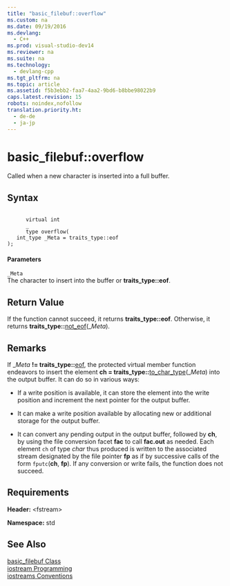 ```yaml
---
title: "basic_filebuf::overflow"
ms.custom: na
ms.date: 09/19/2016
ms.devlang: 
  - C++
ms.prod: visual-studio-dev14
ms.reviewer: na
ms.suite: na
ms.technology: 
  - devlang-cpp
ms.tgt_pltfrm: na
ms.topic: article
ms.assetid: f5b3ebb2-faa7-4aa2-9bd6-b8bbe98022b9
caps.latest.revision: 15
robots: noindex,nofollow
translation.priority.ht: 
  - de-de
  - ja-jp
---
```

# basic_filebuf::overflow
Called when a new character is inserted into a full buffer.  
  
## Syntax  
  
```  
  
      virtual int  
      _  
      type overflow(  
   int_type _Meta = traits_type::eof  
);  
```  
  
#### Parameters  
 `_Meta`  
 The character to insert into the buffer or **traits_type::eof**.  
  
## Return Value  
 If the function cannot succeed, it returns **traits_type::eof**. Otherwise, it returns **traits_type::**[not_eof](../vs140/char_traits--not_eof.md)(_*Meta*).  
  
## Remarks  
 If _*Meta* **!= traits_type::**[eof](../vs140/char_traits--eof.md), the protected virtual member function endeavors to insert the element **ch = traits_type::**[to_char_type](../vs140/char_traits--to_char_type.md)(\_*Meta*) into the output buffer. It can do so in various ways:  
  
-   If a write position is available, it can store the element into the write position and increment the next pointer for the output buffer.  
  
-   It can make a write position available by allocating new or additional storage for the output buffer.  
  
-   It can convert any pending output in the output buffer, followed by **ch**, by using the file conversion facet **fac** to call **fac.out** as needed. Each element `ch` of type *char* thus produced is written to the associated stream designated by the file pointer **fp** as if by successive calls of the form `fputc`(**ch**, **fp**). If any conversion or write fails, the function does not succeed.  
  
## Requirements  
 **Header:** <fstream\>  
  
 **Namespace:** std  
  
## See Also  
 [basic_filebuf Class](../vs140/basic_filebuf-Class.md)   
 [iostream Programming](../vs140/iostream-Programming.md)   
 [iostreams Conventions](../vs140/iostreams-Conventions.md)